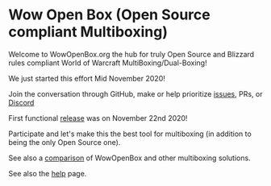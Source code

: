 # Wow Open Box (Open Source compliant Multiboxing)

Welcome to WowOpenBox.org the hub for truly Open Source and Blizzard rules compliant World of Warcraft MultiBoxing/Dual-Boxing!

We just started this effort Mid November 2020!

Join the conversation through GitHub, make or help prioritize [issues](https://github.com/WowOpenBox/WowOpenBox/issues/), PRs, or [Discord](https://discord.gg/SMGvEeb)

First functional [release](https://github.com/WowOpenBox/WowOpenBox/releases) was on November 22nd 2020!

Participate and let's make this the best tool for multiboxing (in addition to being the only Open Source one).

See also a [comparison](https://github.com/WowOpenBox/WowOpenBox/wiki/compare) of WowOpenBox and other multiboxing solutions.

See also the [help](help) page.
